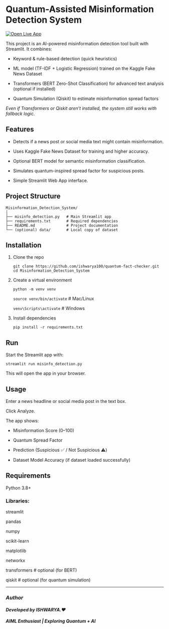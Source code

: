 # Quantum-Assisted Misinformation Detection System

[![Open Live App](https://img.shields.io/badge/-Open%20App-orange?style=for-the-badge)](https://quantum-fact-checker.streamlit.app/)


This project is an AI-powered misinformation detection tool built with Streamlit.
It combines:

- Keyword & rule-based detection (quick heuristics)

- ML model (TF-IDF + Logistic Regression) trained on the Kaggle Fake News Dataset

- Transformers (BERT Zero-Shot Classification) for advanced text analysis (optional if installed)

- Quantum Simulation (Qiskit) to estimate misinformation spread factors

*Even if Transformers or Qiskit aren’t installed, the system still works with fallback logic.*

## Features

- Detects if a news post or social media text might contain misinformation.

- Uses Kaggle Fake News Dataset for training and higher accuracy.

- Optional BERT model for semantic misinformation classification.

- Simulates quantum-inspired spread factor for suspicious posts.

- Simple Streamlit Web App interface.

## Project Structure


```
Misinformation_Detection_System/
│
├── misinfo_detection.py   # Main Streamlit app
├── requirements.txt       # Required dependencies
├── README.md              # Project documentation
└── (optional) data/       # Local copy of dataset
```

## Installation
1. Clone the repo
   
   `git clone https://github.com/ishwarya100/quantum-fact-checker.git cd Misinformation_Detection_System`

2. Create a virtual environment
   
   `python -m venv venv`
   
   `source venv/bin/activate`   # Mac/Linux
   
   `venv\Scripts\activate`      # Windows

4. Install dependencies
   
   `pip install -r requirements.txt`


## Run 

Start the Streamlit app with:

`streamlit run misinfo_detection.py`


This will open the app in your browser.

## Usage

Enter a news headline or social media post in the text box.

Click Analyze.

The app shows:

- Misinformation Score (0–100)

- Quantum Spread Factor

- Prediction (Suspicious ✅ / Not Suspicious ⚠️)

- Dataset Model Accuracy (if dataset loaded successfully)

## Requirements

Python 3.8+

### Libraries:

streamlit

pandas

numpy

scikit-learn

matplotlib

networkx

transformers   # optional (for BERT)

qiskit         # optional (for quantum simulation)

------------------------------------------------------------------------------------------------------------------------------------------------------------------
### *Author*

#### *Developed by ISHWARYA.❤*
#### *AIML Enthusiast | Exploring Quantum + AI*

